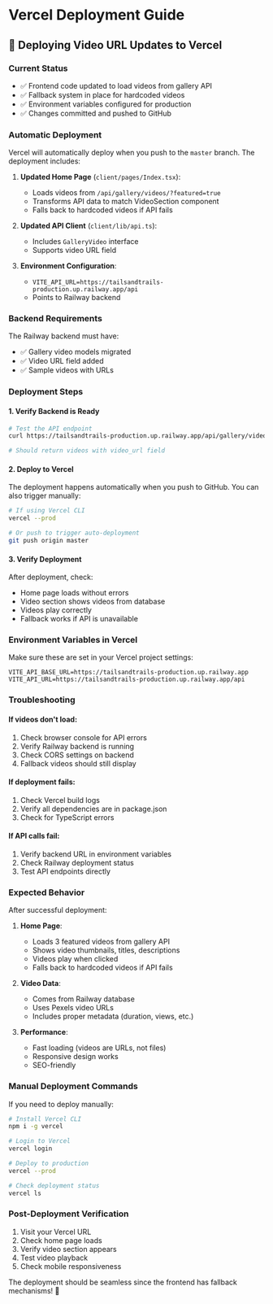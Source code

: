 # Vercel Deployment Guide

## 🚀 Deploying Video URL Updates to Vercel

### Current Status
- ✅ Frontend code updated to load videos from gallery API
- ✅ Fallback system in place for hardcoded videos
- ✅ Environment variables configured for production
- ✅ Changes committed and pushed to GitHub

### Automatic Deployment
Vercel will automatically deploy when you push to the `master` branch. The deployment includes:

1. **Updated Home Page** (`client/pages/Index.tsx`):
   - Loads videos from `/api/gallery/videos/?featured=true`
   - Transforms API data to match VideoSection component
   - Falls back to hardcoded videos if API fails

2. **Updated API Client** (`client/lib/api.ts`):
   - Includes `GalleryVideo` interface
   - Supports video URL field

3. **Environment Configuration**:
   - `VITE_API_URL=https://tailsandtrails-production.up.railway.app/api`
   - Points to Railway backend

### Backend Requirements
The Railway backend must have:
- ✅ Gallery video models migrated
- ✅ Video URL field added
- ✅ Sample videos with URLs

### Deployment Steps

#### 1. Verify Backend is Ready
```bash
# Test the API endpoint
curl https://tailsandtrails-production.up.railway.app/api/gallery/videos/?featured=true

# Should return videos with video_url field
```

#### 2. Deploy to Vercel
The deployment happens automatically when you push to GitHub. You can also trigger manually:

```bash
# If using Vercel CLI
vercel --prod

# Or push to trigger auto-deployment
git push origin master
```

#### 3. Verify Deployment
After deployment, check:
- Home page loads without errors
- Video section shows videos from database
- Videos play correctly
- Fallback works if API is unavailable

### Environment Variables in Vercel

Make sure these are set in your Vercel project settings:

```
VITE_API_BASE_URL=https://tailsandtrails-production.up.railway.app
VITE_API_URL=https://tailsandtrails-production.up.railway.app/api
```

### Troubleshooting

#### If videos don't load:
1. Check browser console for API errors
2. Verify Railway backend is running
3. Check CORS settings on backend
4. Fallback videos should still display

#### If deployment fails:
1. Check Vercel build logs
2. Verify all dependencies are in package.json
3. Check for TypeScript errors

#### If API calls fail:
1. Verify backend URL in environment variables
2. Check Railway deployment status
3. Test API endpoints directly

### Expected Behavior

After successful deployment:

1. **Home Page**:
   - Loads 3 featured videos from gallery API
   - Shows video thumbnails, titles, descriptions
   - Videos play when clicked
   - Falls back to hardcoded videos if API fails

2. **Video Data**:
   - Comes from Railway database
   - Uses Pexels video URLs
   - Includes proper metadata (duration, views, etc.)

3. **Performance**:
   - Fast loading (videos are URLs, not files)
   - Responsive design works
   - SEO-friendly

### Manual Deployment Commands

If you need to deploy manually:

```bash
# Install Vercel CLI
npm i -g vercel

# Login to Vercel
vercel login

# Deploy to production
vercel --prod

# Check deployment status
vercel ls
```

### Post-Deployment Verification

1. Visit your Vercel URL
2. Check home page loads
3. Verify video section appears
4. Test video playback
5. Check mobile responsiveness

The deployment should be seamless since the frontend has fallback mechanisms! 🎉